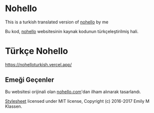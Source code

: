 # Nohello

This is a turkish translated version  of [nohello](https://sbmueller.github.io/nohello/) by me

Bu kod, [nohello](https://sbmueller.github.io/nohello/) websitesinin kaynak kodunun türkçeleştirilmiş hali.

# Türkçe Nohello

https://nohelloturkish.vercel.app/


## Emeği Geçenler

Bu websitesi orijinali olan
[nohello.com](https://www.nohello.com/)'dan ilham alınarak tasarlandı.

[Stylesheet](https://gist.github.com/forivall/7d5a304a8c3c809f0ba96884a7cf9d7e#file-gh-pandoc-css)
licensed under MIT license, Copyright (c) 2016-2017 Emily M Klassen.
